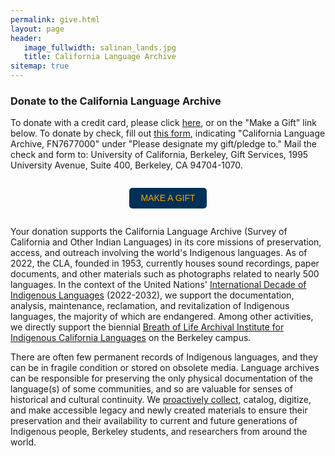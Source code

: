 ```yaml
---
permalink: give.html
layout: page
header:
   image_fullwidth: salinan_lands.jpg
   title: California Language Archive
sitemap: true
---
```


### Donate to the California Language Archive

To donate with a credit card, please click [here](http://give.berkeley.edu/fund/FN7677000), or on the "Make a Gift" link below. To donate by check, fill out [this form](https://storage.googleapis.com/giveadmin/filer_public/c8/8e/c88e80f4-d972-4257-893f-8175b67429ae/uc_berkeley_mail-in_donation_form.pdf), indicating "California Language Archive, FN7677000" under "Please designate my gift/pledge to." Mail the check and form to: University of California, Berkeley, Gift Services, 1995 University Avenue, Suite 400, Berkeley, CA 94704-1070.

<div style="width: auto; height: auto; position: relative;
font-family: sans-serif; background-color: transparent; display:
flex; align-items: center; justify-content: center;">
<p style="margin: 0; padding: 0; max-width: 300px; color:
#3062b3; font-size: 18px;"></p>
<p><a style="display: inline-block; width: 124px; height: 33px;
background-color: #003057; color: #f2a900; font-size: 14px;
text-transform: uppercase; line-height: 33px; text-decoration: none;
text-align: center; border-radius: 5px;"
href="http://give.berkeley.edu/fund/FN7677000">Make a gift</a></p>
</div>

Your donation supports the California Language Archive (Survey of California and Other Indian Languages) in its core missions of preservation, access, and outreach involving the world's Indigenous languages. As of 2022, the CLA, founded in 1953, currently houses sound recordings, paper documents, and other materials such as photographs related to nearly 500 languages. In the context of the United Nations' [International Decade of Indigenous Languages](https://en.unesco.org/idil2022-2032) (2022-2032), we support the documentation, analysis, maintenance, reclamation, and revitalization of Indigenous languages, the majority of which are endangered. Among other activities, we directly support the biennial [Breath of Life Archival Institute for Indigenous California Languages](https://aicls.org/breath-of-life-institute/) on the Berkeley campus.
 
There are often few permanent records of Indigenous languages, and they can be in fragile condition or stored on obsolete media. Language archives can be responsible for preserving the only physical documentation of the language(s) of some communities, and so are valuable for senses of historical and cultural continuity. We [proactively collect](https://news.berkeley.edu/2021/05/24/chance-phone-call-keeps-alive-scholars-remarkable-amazonian-legacy/), catalog, digitize, and make accessible legacy and newly created materials to ensure their preservation and their availability to current and future generations of Indigenous people, Berkeley students, and researchers from around the world.

<!--### Donation-supported activities

* digitizing at-risk analog materials such as sound recordings of Indigenous languages, and paper field notes
* cataloging new collections, including born-digital materials, and making them publicly accessible through our online catalog
* supporting the biennial [Breath of Life Archival Institute](https://aicls.org/breath-of-life-institute/)
* providing research and material assistance to scholars and to community members who visit our archive-->
